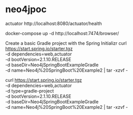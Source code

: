 # neo4jpoc

actuator
http://localhost:8080/actuator/health

docker-compose up -d 
http://localhost:7474/browser/


Create a basic Gradle project with the Spring Initializr
curl https://start.spring.io/starter.tgz \
  -d dependencies=web,actuator \
  -d bootVersion=2.1.10.RELEASE \
  -d baseDir=Neo4jSpringBootExampleGradle \
  -d name=Neo4j%20SpringBoot%20Example2 | tar -xzvf -
  
  
  curl https://start.spring.io/starter.tgz \
    -d dependencies=web,actuator \
    -d type=gradle-project \
    -d bootVersion=2.1.10.RELEASE \
    -d baseDir=Neo4jSpringBootExampleGradle \
    -d name=Neo4j%20SpringBoot%20Example2 | tar -xzvf -

